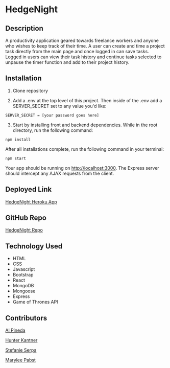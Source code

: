 # HedgeNight

## Description

A productivity application geared towards freelance workers and anyone who wishes to keep track of their time. A user can create and time a project task directly from the main page and once logged in can save tasks. Logged in users can view their task history and continue tasks selected to unpause the timer function and add to their project history.

## Installation

1. Clone repository

2. Add a .env at the top level of this project. Then inside of the .env add a SERVER_SECRET set to any value you'd like:

```
SERVER_SECRET = [your password goes here]
```

3. Start by installing front and backend dependencies. While in the root directory, run the following command:

```
npm install
```

After all installations complete, run the following command in your terminal:

```
npm start
```

Your app should be running on <http://localhost:3000>. The Express server should intercept any AJAX requests from the client.


## Deployed Link 


[HedgeNight Heroku App](https://hedgenight.herokuapp.com/)


## GitHub Repo


[HedgeNight Repo](https://github.com/git99-src/hedgenight)


## Technology Used

- HTML
- CSS
- Javascript
- Bootstrap
- React
- MongoDB
- Mongoose
- Express
- Game of Thrones API

## Contributors

[Al Pineda](https://github.com/git99-src)

[Hunter Kantner](https://github.com/hunterwk)

[Stefanie Serpa](https://github.com/smserpa)

[Marylee Pabst](https://github.com/mpabst01)





